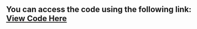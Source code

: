
You can access the code using the following link:
[View Code Here](https://github.com/AbuTaher003/Machine-Learning-ML/blob/main/Code/70_Logistic%20Regression%20Part%202%20%7C%20Perceptron%20Trick%20Code.ipynb)
---
